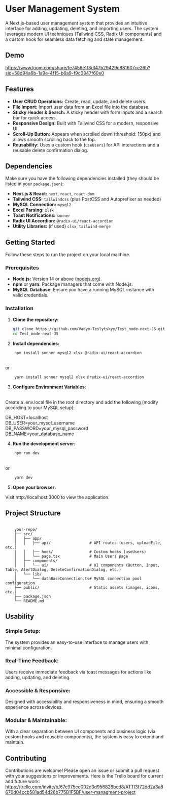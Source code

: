 # User Management System

A Next.js-based user management system that provides an intuitive interface for adding, updating, deleting, and importing users. The system leverages modern UI techniques (Tailwind CSS, Radix UI components) and a custom hook for seamless data fetching and state management.

## Demo
https://www.loom.com/share/fe7456e1f3df47b29429c881607ce26b?sid=58d94a6b-1a9e-4f15-b6a9-f9c0347f60e0

## Features

- **User CRUD Operations:** Create, read, update, and delete users.
- **File Import:** Import user data from an Excel file into the database.
- **Sticky Header & Search:** A sticky header with form inputs and a search bar for quick access.
- **Responsive Design:** Built with Tailwind CSS for a modern, responsive UI.
- **Scroll-Up Button:** Appears when scrolled down (threshold: 150px) and allows smooth scrolling back to the top.
- **Reusability:** Uses a custom hook (`useUsers`) for API interactions and a reusable delete confirmation dialog.

## Dependencies

Make sure you have the following dependencies installed (they should be listed in your `package.json`):

- **Next.js & React:** `next`, `react`, `react-dom`
- **Tailwind CSS:** `tailwindcss` (plus PostCSS and Autoprefixer as needed)
- **MySQL Connection:** `mysql2`
- **Excel Parsing:** `xlsx`
- **Toast Notifications:** `sonner`
- **Radix UI Accordion:** `@radix-ui/react-accordion`
- **Utility Libraries:** (if used) `clsx`, `tailwind-merge`

## Getting Started

Follow these steps to run the project on your local machine.

### Prerequisites

- **Node.js:** Version 14 or above ([nodejs.org](https://nodejs.org/)).
- **npm** or **yarn:** Package managers that come with Node.js.
- **MySQL Database:** Ensure you have a running MySQL instance with valid credentials.

### Installation

1. **Clone the repository:**

   ```bash
   git clone https://github.com/Vadym-Teslytskyy/Test_node-next-JS.git
   cd Test_node-next-JS

2. **Install dependencies:**
```bash
    npm install sonner mysql2 xlsx @radix-ui/react-accordion
```
<br>or<br>
```bash
    yarn install sonner mysql2 xlsx @radix-ui/react-accordion
```

3. **Configure Environment Variables:**
<br>
Create a .env.local file in the root directory and add the following (modify according to your MySQL setup):<br>

DB_HOST=localhost  <br>
DB_USER=your_mysql_username  <br>
DB_PASSWORD=your_mysql_password  <br>
DB_NAME=your_database_name  <br>

4. **Run the development server:**
```bash
    npm run dev
```
<br>or<br>
```bash
    yarn dev
```

5. **Open your browser:**

Visit http://localhost:3000 to view the application.

## Project Structure

``` text

    your-repo/
    ├── src/
    │   ├── app/
    │   │   ├── api/                 # API routes (users, uploadFile, etc.)
    │   │   ├── hook/                # Custom hooks (useUsers)
    │   │   └── page.tsx             # Main Users page
    │   ├── components/
    │   │   └── ui/                  # UI components (Button, Input, Table, AlertDialog, DeleteConfirmationDialog, etc.)
    │   └── lib/
    │       └── dataBaseConnection.ts# MySQL connection pool configuration
    ├── public/                      # Static assets (images, icons, etc.)
    ├── package.json
    └── README.md
```

## Usability
### Simple Setup: 
 The system provides an easy-to-use interface to manage users with minimal configuration.

### Real-Time Feedback: 
 Users receive immediate feedback via toast messages for actions like adding, updating, and deleting.

### Accessible & Responsive:
 Designed with accessibility and responsiveness in mind, ensuring a smooth experience across devices.

### Modular & Maintainable:
 With a clear separation between UI components and business logic (via custom hooks and reusable components), the system is easy to extend and maintain.

## Contributing
Contributions are welcome! Please open an issue or submit a pull request with your suggestions or improvements.
Here is the Trello board for current and future work: https://trello.com/invite/b/67e975ee002e3d956828bcd8/ATTI3f72dd2a3a8670d04ccb581ad54d26b775B1F5BF/user-managment-project
